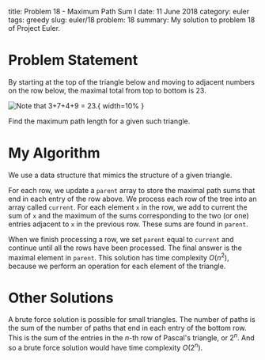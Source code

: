 title: Problem 18 - Maximum Path Sum I
date: 11 June 2018
category: euler
tags: greedy
slug: euler/18
problem: 18
summary: My solution to problem 18 of Project Euler.

# Problem Statement

By starting at the top of the triangle below and moving to adjacent numbers on the row below, the maximal total from top to bottom is 23.

![Note that $3+7+4+9 = 23$.](../../figures/euler-18-triangle.png){ width=10% }

Find the maximum path length for a given such triangle.

# My Algorithm

We use a data structure that mimics the structure of a given triangle.

For each row, we update a `parent` array to store the maximal path sums that end in each entry of the row above.
We process each row of the tree into an array called `current`.
For each element `x` in the row, we add to current the sum of `x` and the maximum of the sums corresponding to the two (or one) entries adjacent to `x` in the previous row.
These sums are found in `parent`.

When we finish processing a row, we set `parent` equal to `current` and continue until all the rows have been processed.
The final answer is the maximal element in `parent`.
This solution has time complexity $O(n^2)$, because we perform an operation for each element of the triangle.

# Other Solutions

A brute force solution is possible for small triangles.
The number of paths is the sum of the number of paths that end in each entry of the bottom row.
This is the sum of the entries in the $n$-th row of Pascal's triangle, or $2^n$.
And so a brute force solution would have time complexity $O(2^n)$.